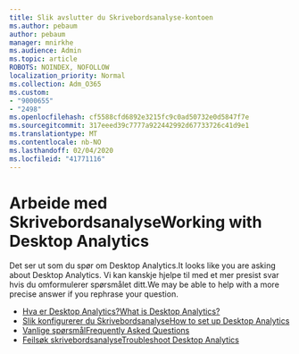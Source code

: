 ```yaml
---
title: Slik avslutter du Skrivebordsanalyse-kontoen
ms.author: pebaum
author: pebaum
manager: mnirkhe
ms.audience: Admin
ms.topic: article
ROBOTS: NOINDEX, NOFOLLOW
localization_priority: Normal
ms.collection: Adm_O365
ms.custom:
- "9000655"
- "2498"
ms.openlocfilehash: cf5588cfd6892e3215fc9c0ad50732e0d5847f7e
ms.sourcegitcommit: 317eeed39c7777a922442992d67733726c41d9e1
ms.translationtype: MT
ms.contentlocale: nb-NO
ms.lasthandoff: 02/04/2020
ms.locfileid: "41771116"
---
```

# <a name="working-with-desktop-analytics"></a><span data-ttu-id="b37f0-102">Arbeide med Skrivebordsanalyse</span><span class="sxs-lookup"><span data-stu-id="b37f0-102">Working with Desktop Analytics</span></span>

<span data-ttu-id="b37f0-103">Det ser ut som du spør om Desktop Analytics.</span><span class="sxs-lookup"><span data-stu-id="b37f0-103">It looks like you are asking about Desktop Analytics.</span></span> <span data-ttu-id="b37f0-104">Vi kan kanskje hjelpe til med et mer presist svar hvis du omformulerer spørsmålet ditt.</span><span class="sxs-lookup"><span data-stu-id="b37f0-104">We may be able to help with a more precise answer if you rephrase your question.</span></span>

- [<span data-ttu-id="b37f0-105">Hva er Desktop Analytics?</span><span class="sxs-lookup"><span data-stu-id="b37f0-105">What is Desktop Analytics?</span></span>](https://docs.microsoft.com/configmgr/desktop-analytics/overview)
- [<span data-ttu-id="b37f0-106">Slik konfigurerer du Skrivebordsanalyse</span><span class="sxs-lookup"><span data-stu-id="b37f0-106">How to set up Desktop Analytics</span></span>](https://docs.microsoft.com/configmgr/desktop-analytics/set-up)
- [<span data-ttu-id="b37f0-107">Vanlige spørsmål</span><span class="sxs-lookup"><span data-stu-id="b37f0-107">Frequently Asked Questions</span></span>](https://docs.microsoft.com/configmgr/desktop-analytics/faq)
- [<span data-ttu-id="b37f0-108">Feilsøk skrivebordsanalyse</span><span class="sxs-lookup"><span data-stu-id="b37f0-108">Troubleshoot Desktop Analytics</span></span>](https://docs.microsoft.com/configmgr/desktop-analytics/troubleshooting)